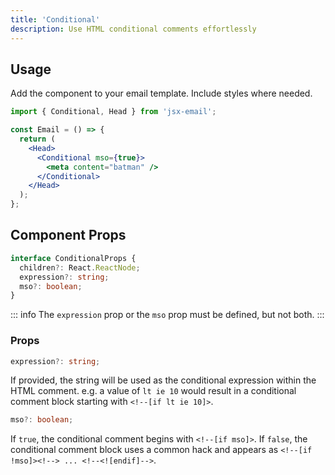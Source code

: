 ```yaml
---
title: 'Conditional'
description: Use HTML conditional comments effortlessly
---
```


<!--@include: @/include/header.md-->

<!--@include: @/include/install.md-->

## Usage

Add the component to your email template. Include styles where needed.

```jsx
import { Conditional, Head } from 'jsx-email';

const Email = () => {
  return (
    <Head>
      <Conditional mso={true}>
        <meta content="batman" />
      </Conditional>
    </Head>
  );
};
```

## Component Props

```ts
interface ConditionalProps {
  children?: React.ReactNode;
  expression?: string;
  mso?: boolean;
}
```

::: info
The `expression` prop or the `mso` prop must be defined, but not both.
:::

### Props

```ts
expression?: string;
```

If provided, the string will be used as the conditional expression within the HTML comment. e.g. a value of `lt ie 10` would result in a conditional comment block starting with `<!--[if lt ie 10]>`.

```ts
mso?: boolean;
```

If `true`, the conditional comment begins with `<!--[if mso]>`. If `false`, the conditional comment block uses a common hack and appears as `<!--[if !mso]><!--> ... <!--<![endif]-->`.
